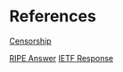 

# References

[Censorship](https://www.privateinternetaccess.com/blog/chinas-new-ip-proposal-to-replace-tcp-ip-has-a-built-in-shut-up-command-for-censorship/)

[RIPE Answer](https://www.ripe.net/participate/internet-governance/multi-stakeholder-engagement/ripe-ncc_tsag_new-ip.pdf)
[IETF Response](https://datatracker.ietf.org/liaison/1677/)
